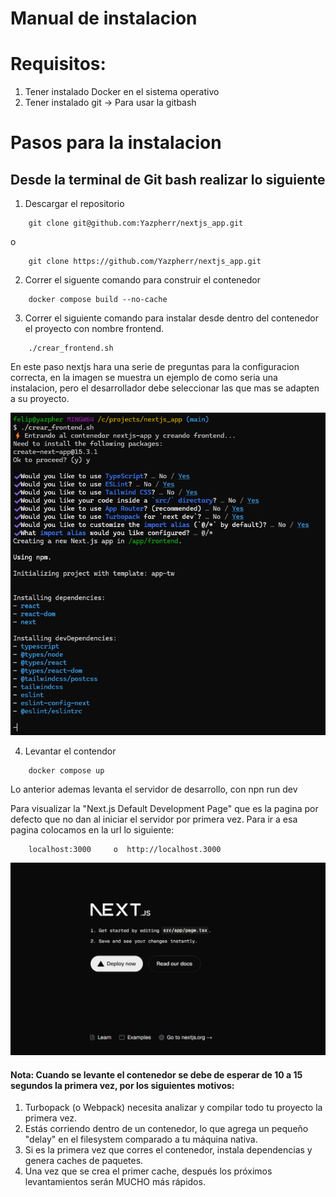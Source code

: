 # Manual de instalacion 

# Requisitos: 
1. Tener instalado Docker en el sistema operativo
2. Tener instalado git -> Para usar la gitbash

# Pasos para la instalacion
## Desde la terminal de Git bash realizar lo siguiente
1. Descargar el repositorio 
```
    git clone git@github.com:Yazpherr/nextjs_app.git 
```
o 
```
    git clone https://github.com/Yazpherr/nextjs_app.git
```

2. Correr el siguente comando para construir el contenedor 

```
    docker compose build --no-cache
```
3. Correr el siguiente comando para instalar desde dentro del contenedor el proyecto 
con nombre frontend.
```
    ./crear_frontend.sh
```
En este paso nextjs hara una serie de preguntas para la configuracion correcta, en la imagen se muestra un ejemplo de como seria una instalacion, pero el desarrollador debe seleccionar las que mas se adapten a su proyecto.


![alt text](image.png)

4. Levantar el contendor 
```
    docker compose up
```
Lo anterior ademas levanta el servidor de desarrollo, con npn run dev

Para visualizar la "Next.js Default Development Page" que es la pagina por defecto que no dan al iniciar el servidor por primera vez.
Para ir a esa pagina colocamos en la url lo siguiente:
```
    localhost:3000     o  http://localhost.3000
```

 ![alt text](image-1.png)



#### Nota: Cuando se levante el contenedor se debe de esperar de 10 a 15 segundos la primera vez, por los siguientes motivos: 

1. Turbopack (o Webpack) necesita analizar y compilar todo tu proyecto la primera vez.
2. Estás corriendo dentro de un contenedor, lo que agrega un pequeño "delay" en el filesystem comparado a tu máquina nativa.
3. Si es la primera vez que corres el contenedor, instala dependencias y genera caches de paquetes.
4. Una vez que se crea el primer cache, después los próximos levantamientos serán MUCHO más rápidos.
